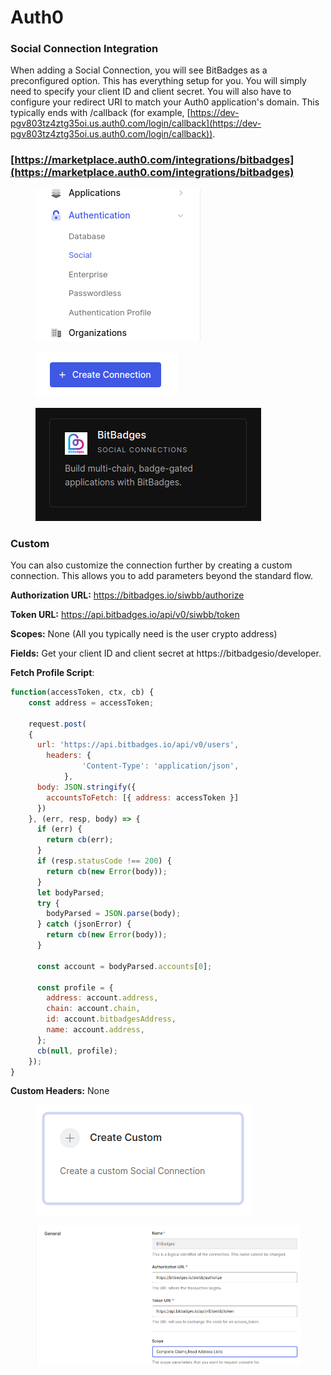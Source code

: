 # Auth0

### **Social Connection Integration**

When adding a Social Connection, you will see BitBadges as a preconfigured option. This has everything setup for you. You will simply need to specify your client ID and client secret. You will also have to configure your redirect URI to match your Auth0 application's domain. This typically ends with /callback (for example, [https://dev-pgv803tz4ztg35oi.us.auth0.com/login/callback](https://dev-pgv803tz4ztg35oi.us.auth0.com/login/callback)).

### [https://marketplace.auth0.com/integrations/bitbadges](https://marketplace.auth0.com/integrations/bitbadges)

<figure><img src="../../../.gitbook/assets/image (1) (1) (1) (1) (1) (1) (1) (1) (1) (1) (1) (1) (1) (1) (1) (1) (1) (1) (1) (1) (1) (1) (1) (1) (1) (1) (1) (1) (1) (1) (1) (1) (1) (1) (1) (1).png" alt=""><figcaption></figcaption></figure>

<figure><img src="../../../.gitbook/assets/image (126).png" alt=""><figcaption></figcaption></figure>

<figure><img src="../../../.gitbook/assets/image (1) (1) (1) (1) (1) (1) (1) (1) (1) (1) (1) (1) (1) (1) (1) (1) (1) (1) (1) (1) (1) (1) (1) (1) (1) (1) (1) (1) (1) (1) (1) (1) (1) (1) (1).png" alt=""><figcaption></figcaption></figure>

### Custom

You can also customize the connection further by creating a custom connection. This allows you to add parameters beyond the standard flow.

**Authorization URL:** https://bitbadges.io/siwbb/authorize

**Token URL:** https://api.bitbadges.io/api/v0/siwbb/token

**Scopes:** None (All you typically need is the user crypto address)

**Fields:** Get your client ID and client secret at https://bitbadgesio/developer.

**Fetch Profile Script**:

```javascript
function(accessToken, ctx, cb) {
    const address = accessToken;
  	
   	request.post(
    {
      url: 'https://api.bitbadges.io/api/v0/users',
     	headers: {
				'Content-Type': 'application/json',
			},
      body: JSON.stringify({
       	accountsToFetch: [{ address: accessToken }] 
      })
    }, (err, resp, body) => {
      if (err) {
        return cb(err);
      }
      if (resp.statusCode !== 200) {
        return cb(new Error(body));
      }
      let bodyParsed;
      try {
        bodyParsed = JSON.parse(body);
      } catch (jsonError) {
        return cb(new Error(body));
      }
      
      const account = bodyParsed.accounts[0];

      const profile = {
        address: account.address,
        chain: account.chain,
        id: account.bitbadgesAddress,
        name: account.address,
      };
      cb(null, profile);
    });
}
```

**Custom Headers:** None

<figure><img src="../../../.gitbook/assets/image (3) (1) (1) (1) (1) (1) (1) (1) (1) (1) (1) (1) (1).png" alt=""><figcaption></figcaption></figure>

<figure><img src="../../../.gitbook/assets/image (118).png" alt=""><figcaption></figcaption></figure>
